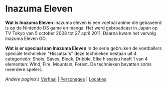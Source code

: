 # Inazuma Eleven

**Wat is Inazuma Eleven**
Inazuma eleven is een voetbal anime die gebaseerd is op de Nintendo DS game en manga. Het werd gebroadcast in Japan op TV Tokyo van 5 october 2008 tot 27 april 2011. Daarna kwam het vervolg Inazuma Eleven GO.

**Wat is er speciaal aan Inazuma Eleven**
In de serie gebruiken de voetballers speciale technieken "Hissatsu's" deze technieken bestaan uit 4 categorieën: Shots, Saves, Block, Dribble. Elke hissatsu heeft 1 van 4 elementen: Wind, Fire, Mountain, Forest. De technieken bevatten soms meerdere spelers.

*Andere pagina's*
[Verhaal](./verhaal.md) |  [Personages](./personages.md) | [Locaties](./locaties.md)